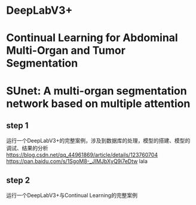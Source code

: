 # DeepLabV3+
# Continual Learning for Abdominal Multi-Organ and Tumor Segmentation
# SUnet: A multi-organ segmentation network based on multiple attention

## step 1
运行一个DeepLabV3+的完整案例，涉及到数据库的处理，模型的搭建、模型的调试、结果的分析
https://blog.csdn.net/qq_44961869/article/details/123760704
https://pan.baidu.com/s/1SgoM8-_JIMJbXyQ9i7eDtw
lala




## step 2
运行一个DeepLabV3+与Continual Learning的完整案例
